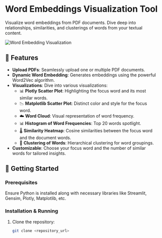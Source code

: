 # Word Embeddings Visualization Tool

Visualize word embeddings from PDF documents. Dive deep into relationships, similarities, and clusterings of words from your textual content.

![Word Embedding Visualization](link_to_a_screenshot_or_logo.png) 
<!-- Replace the above link with an actual screenshot or logo link -->

## 🌟 Features

- **Upload PDFs**: Seamlessly upload one or multiple PDF documents.
- **Dynamic Word Embedding**: Generates embeddings using the powerful Word2Vec algorithm.
- **Visualizations**: Dive into various visualizations:
  - 📊 **Plotly Scatter Plot**: Highlighting the focus word and its most similar words.
  - 📉 **Matplotlib Scatter Plot**: Distinct color and style for the focus word.
  - ☁️ **Word Cloud**: Visual representation of word frequency.
  - 📊 **Histogram of Word Frequencies**: Top 20 words spotlight.
  - 🌡️ **Similarity Heatmap**: Cosine similarities between the focus word and the document words.
  - 🌲 **Clustering of Words**: Hierarchical clustering for word groupings.
- **Customizable**: Choose your focus word and the number of similar words for tailored insights.

## 🚀 Getting Started

### Prerequisites

Ensure Python is installed along with necessary libraries like Streamlit, Gensim, Plotly, Matplotlib, etc.

### Installation & Running

1. Clone the repository:
   ```bash
   git clone <repository_url>

